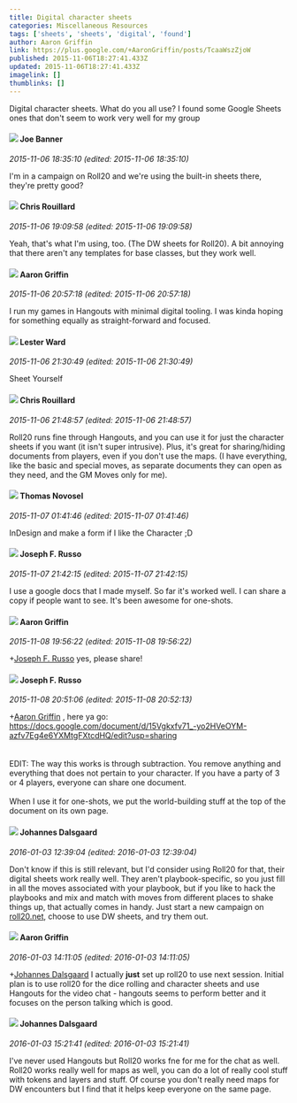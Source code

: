 ```yaml
---
title: Digital character sheets
categories: Miscellaneous Resources
tags: ['sheets', 'sheets', 'digital', 'found']
author: Aaron Griffin
link: https://plus.google.com/+AaronGriffin/posts/TcaaWszZjoW
published: 2015-11-06T18:27:41.433Z
updated: 2015-11-06T18:27:41.433Z
imagelink: []
thumblinks: []
---
```


Digital character sheets. What do you all use? I found some Google Sheets ones that don&#39;t seem to work very well for my group
<div id='comment z120w1iyhub3dz3oz04cj3ab5rjbylsj3c0'>
  <h4><img src='{{site.baseurl}}//images/avatars/103619294696451727396_photo.jpg'> Joe Banner</h4>
      <p><cite>2015-11-06 18:35:10 (edited: 2015-11-06 18:35:10)</cite></p>
        <p>I&#39;m in a campaign on Roll20 and we&#39;re using the built-in sheets there, they&#39;re pretty good?</p>
</div>
        

<div id='comment z120w1iyhub3dz3oz04cj3ab5rjbylsj3c0'>
  <h4><img src='{{site.baseurl}}//images/avatars/115048644478920505231_photo.jpg'> Chris Rouillard</h4>
      <p><cite>2015-11-06 19:09:58 (edited: 2015-11-06 19:09:58)</cite></p>
        <p>Yeah, that&#39;s what I&#39;m using, too. (The DW sheets for Roll20). A bit annoying that there aren&#39;t any templates for base classes, but they work well.</p>
</div>
        

<div id='comment z120w1iyhub3dz3oz04cj3ab5rjbylsj3c0'>
  <h4><img src='{{site.baseurl}}//images/avatars/103667855585775066713_photo.jpg'> Aaron Griffin</h4>
      <p><cite>2015-11-06 20:57:18 (edited: 2015-11-06 20:57:18)</cite></p>
        <p>I run my games in Hangouts with minimal digital tooling. I was kinda hoping for something equally as straight-forward and focused.</p>
</div>
        

<div id='comment z120w1iyhub3dz3oz04cj3ab5rjbylsj3c0'>
  <h4><img src='{{site.baseurl}}//images/avatars/108131264929529993281_photo.jpg'> Lester Ward</h4>
      <p><cite>2015-11-06 21:30:49 (edited: 2015-11-06 21:30:49)</cite></p>
        <p>Sheet Yourself</p>
</div>
        

<div id='comment z120w1iyhub3dz3oz04cj3ab5rjbylsj3c0'>
  <h4><img src='{{site.baseurl}}//images/avatars/115048644478920505231_photo.jpg'> Chris Rouillard</h4>
      <p><cite>2015-11-06 21:48:57 (edited: 2015-11-06 21:48:57)</cite></p>
        <p>Roll20 runs fine through Hangouts, and you can use it for just the character sheets if you want (it isn&#39;t super intrusive). Plus, it&#39;s great for sharing/hiding documents from players, even if you don&#39;t use the maps. (I have everything, like the basic and special moves, as separate documents they can open as they need, and the GM Moves only for me).</p>
</div>
        

<div id='comment z120w1iyhub3dz3oz04cj3ab5rjbylsj3c0'>
  <h4><img src='{{site.baseurl}}//images/avatars/103440498763269448158_photo.jpg'> Thomas Novosel</h4>
      <p><cite>2015-11-07 01:41:46 (edited: 2015-11-07 01:41:46)</cite></p>
        <p>InDesign and make a form if I like the Character ;D</p>
</div>
        

<div id='comment z120w1iyhub3dz3oz04cj3ab5rjbylsj3c0'>
  <h4><img src='{{site.baseurl}}//images/avatars/115855678651779869594_photo.jpg'> Joseph F. Russo</h4>
      <p><cite>2015-11-07 21:42:15 (edited: 2015-11-07 21:42:15)</cite></p>
        <p>I use a google docs that I made myself. So far it&#39;s worked well. I can share a copy if people want to see. It&#39;s been awesome for one-shots.</p>
</div>
        

<div id='comment z120w1iyhub3dz3oz04cj3ab5rjbylsj3c0'>
  <h4><img src='{{site.baseurl}}//images/avatars/103667855585775066713_photo.jpg'> Aaron Griffin</h4>
      <p><cite>2015-11-08 19:56:22 (edited: 2015-11-08 19:56:22)</cite></p>
        <p><span class="proflinkWrapper"><span class="proflinkPrefix">+</span><a class="proflink" href="https://plus.google.com/115855678651779869594" oid="115855678651779869594">Joseph F. Russo</a></span> yes, please share!</p>
</div>
        

<div id='comment z120w1iyhub3dz3oz04cj3ab5rjbylsj3c0'>
  <h4><img src='{{site.baseurl}}//images/avatars/115855678651779869594_photo.jpg'> Joseph F. Russo</h4>
      <p><cite>2015-11-08 20:51:06 (edited: 2015-11-08 20:52:13)</cite></p>
        <p><span class="proflinkWrapper"><span class="proflinkPrefix">+</span><a class="proflink" href="https://plus.google.com/103667855585775066713" oid="103667855585775066713">Aaron Griffin</a></span> , here ya go: <a href="https://docs.google.com/document/d/15Vgkxfv71_-yo2HVeOYM-azfv7Eg4e6YXMtgFXtcdHQ/edit?usp=sharing" class="ot-anchor">https://docs.google.com/document/d/15Vgkxfv71_-yo2HVeOYM-azfv7Eg4e6YXMtgFXtcdHQ/edit?usp=sharing</a><br /><br /><br />EDIT: The way this works is through subtraction. You remove anything and everything that does not pertain to your character. If you have a party of 3 or 4 players, everyone can share one document.<br /><br />When I use it for one-shots, we put the world-building stuff at the top of the document on its own page.</p>
</div>
        

<div id='comment z120w1iyhub3dz3oz04cj3ab5rjbylsj3c0'>
  <h4><img src='{{site.baseurl}}//images/avatars/113481326492577484820_photo.jpg'> Johannes Dalsgaard</h4>
      <p><cite>2016-01-03 12:39:04 (edited: 2016-01-03 12:39:04)</cite></p>
        <p>Don&#39;t know if this is still relevant, but I&#39;d consider using Roll20 for that, their digital sheets work really well. They aren&#39;t playbook-specific, so you just fill in all the moves associated with your playbook, but if you like to hack the playbooks and mix and match with moves from different places to shake things up, that actually comes in handy. Just start a new campaign on <a href="http://roll20.net" class="ot-anchor">roll20.net</a>, choose to use DW sheets, and try them out.</p>
</div>
        

<div id='comment z120w1iyhub3dz3oz04cj3ab5rjbylsj3c0'>
  <h4><img src='{{site.baseurl}}//images/avatars/103667855585775066713_photo.jpg'> Aaron Griffin</h4>
      <p><cite>2016-01-03 14:11:05 (edited: 2016-01-03 14:11:05)</cite></p>
        <p><span class="proflinkWrapper"><span class="proflinkPrefix">+</span><a class="proflink" href="https://plus.google.com/113481326492577484820" oid="113481326492577484820">Johannes Dalsgaard</a></span> I actually <b>just</b> set up roll20 to use next session. Initial plan is to use roll20 for the dice rolling and character sheets and use Hangouts for the video chat - hangouts seems to perform better and it focuses on the person talking which is good.</p>
</div>
        

<div id='comment z120w1iyhub3dz3oz04cj3ab5rjbylsj3c0'>
  <h4><img src='{{site.baseurl}}//images/avatars/113481326492577484820_photo.jpg'> Johannes Dalsgaard</h4>
      <p><cite>2016-01-03 15:21:41 (edited: 2016-01-03 15:21:41)</cite></p>
        <p>I&#39;ve never used Hangouts but Roll20 works fne for me for the chat as well. Roll20 works really well for maps as well, you can do a lot of really cool stuff with tokens and layers and stuff. Of course you don&#39;t really need maps for DW encounters but I find that it helps keep everyone on the same page.</p>
</div>
        